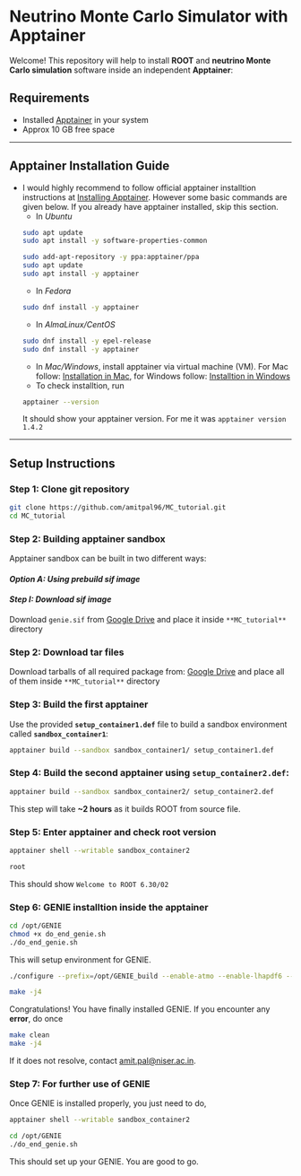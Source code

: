 #  Neutrino Monte Carlo Simulator with Apptainer

Welcome! 
This repository will help to install **ROOT** and **neutrino Monte Carlo simulation** software inside an independent **Apptainer**:

## Requirements

   - Installed [Apptainer](https://apptainer.org/) in your system
   - Approx 10 GB free space

---
## Apptainer Installation Guide
- I would highly recommend to follow official apptainer installtion instructions at [Installing Apptainer](https://apptainer.org/docs/admin/1.4/installation.html). However some basic commands are given below. If you already have apptainer installed, skip this section.
  - In *Ubuntu*
  ```bash
  sudo apt update
  sudo apt install -y software-properties-common
  ```
  ```bash
  sudo add-apt-repository -y ppa:apptainer/ppa
  sudo apt update
  sudo apt install -y apptainer
  ```
  - In *Fedora*
  ```bash
  sudo dnf install -y apptainer
  ```
  - In *AlmaLinux/CentOS*
  ```bash
  sudo dnf install -y epel-release
  sudo dnf install -y apptainer
  ```
  - In *Mac/Windows*, install apptainer via virtual machine (VM). For Mac follow: [Installation in Mac](https://apptainer.org/docs/admin/1.4/installation.html#mac), for Windows follow: [Installtion in Windows](https://apptainer.org/docs/admin/1.4/installation.html#windows)
  - To check installtion, run
  ```bash
  apptainer --version
  ```
  It should show your apptainer version. For me it was `apptainer version 1.4.2`
---

##  Setup Instructions

### **Step 1: Clone git repository**
```bash
git clone https://github.com/amitpal96/MC_tutorial.git
cd MC_tutorial
```

### **Step 2: Building apptainer sandbox**

Apptainer sandbox can be built in two different ways:

#### *Option A: Using prebuild sif image*

#### *Step I: Download sif image*
Download `genie.sif` from [Google Drive](https://drive.google.com/drive/u/2/folders/1vAZHhfS5ZzjIlKdCbkXQQTngJK8MBuTV) and place it inside `**MC_tutorial**` directory

### **Step 2: Download tar files**
 Download tarballs of all required package from:
 [Google Drive](https://drive.google.com/drive/u/2/folders/1n6KGQXpvhwNZMwsl38GaIteWHjbj1sKn) and place all of them inside `**MC_tutorial**` directory

### **Step 3: Build the first apptainer**
Use the provided **`setup_container1.def`** file to build a sandbox environment called **`sandbox_container1`**:

```bash
apptainer build --sandbox sandbox_container1/ setup_container1.def
```

### **Step 4: Build the second apptainer using **`setup_container2.def`**:**

```bash
apptainer build --sandbox sandbox_container2/ setup_container2.def
```
This step will take **~2 hours** as it builds ROOT from source file.


### **Step 5: Enter apptainer and check root version**

```bash
apptainer shell --writable sandbox_container2
```
```bash
root
```
This should show `Welcome to ROOT 6.30/02`

### **Step 6: GENIE installtion inside the apptainer**

```bash
cd /opt/GENIE
chmod +x do_end_genie.sh
./do_end_genie.sh
```
This will setup environment for GENIE.

```bash
./configure --prefix=/opt/GENIE_build --enable-atmo --enable-lhapdf6 --with-lhapdf6-lib=/opt/lhapdf_install/lib --with-lhapdf6-inc=/opt/lhapdf_install/include --with-log4cpp-inc=/opt/log4cpp_install/include --with-log4cpp-lib=/opt/log4cpp_install/lib --with-pythia6-lib=/opt/pythia/v6_428/lib --with-pythia6-inc=/opt/pythia/v6_428/inc --with-libxml2-lib=/opt/libxml2_install/lib with-libxml2-inc=/opt/libxml2_install/include/libxml2
```
```bash
make -j4
```

Congratulations! You have finally installed GENIE. If you encounter any **error**, do once
```bash
make clean
make -j4
```
If it does not resolve, contact amit.pal@niser.ac.in.


### **Step 7: For further use of GENIE**

Once GENIE is installed properly, you just need to do,
```bash
apptainer shell --writable sandbox_container2
```
```bash
cd /opt/GENIE
./do_end_genie.sh
```
This should set up your GENIE. You are good to go.

